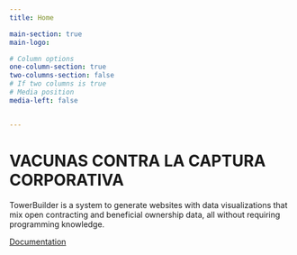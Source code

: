 ```yaml
---
title: Home

main-section: true
main-logo:

# Column options
one-column-section: true
two-columns-section: false
# If two columns is true
# Media position
media-left: false


---
```

# VACUNAS CONTRA LA CAPTURA CORPORATIVA

TowerBuilder is a system to generate websites with data visualizations that mix open contracting and beneficial ownership data, all without requiring programming knowledge.

[Documentation](https://towerbuilder.readthedocs.io/en/latest/index.html)




